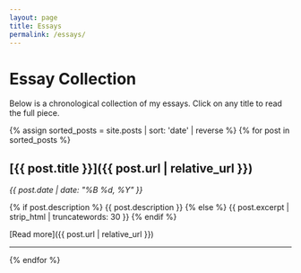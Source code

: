```yaml
---
layout: page
title: Essays
permalink: /essays/
---
```


# Essay Collection

Below is a chronological collection of my essays. Click on any title to read the full piece.

{% assign sorted_posts = site.posts | sort: 'date' | reverse %}
{% for post in sorted_posts %}

## [{{ post.title }}]({{ post.url | relative_url }})

_{{ post.date | date: "%B %d, %Y" }}_

{% if post.description %}
{{ post.description }}
{% else %}
{{ post.excerpt | strip_html | truncatewords: 30 }}
{% endif %}

[Read more]({{ post.url | relative_url }})

---

{% endfor %}
